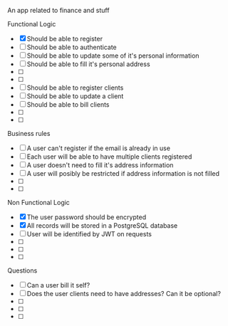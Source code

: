 An app related to finance and stuff

Functional Logic
- [x] Should be able to register
- [ ] Should be able to authenticate
- [ ] Should be able to update some of it's personal information
- [ ] Should be able to fill it's personal address
- [ ] 
- [ ] 
- [ ] Should be able to register clients
- [ ] Should be able to update a client
- [ ] Should be able to bill clients
- [ ] 
- [ ] 

Business rules
- [ ] A user can't register if the email is already in use
- [ ] Each user will be able to have multiple clients registered
- [ ] A user doesn't need to fill it's address information
- [ ] A user will posibly be restricted if address information is not filled
- [ ]
- [ ]

Non Functional Logic
- [x] The user password should be encrypted
- [x] All records will be stored in a PostgreSQL database
- [ ] User will be identified by JWT on requests
- [ ]
- [ ]
- [ ]

Questions
- [ ] Can a user bill it self?
- [ ] Does the user clients need to have addresses? Can it be optional?
- [ ]
- [ ]
- [ ]